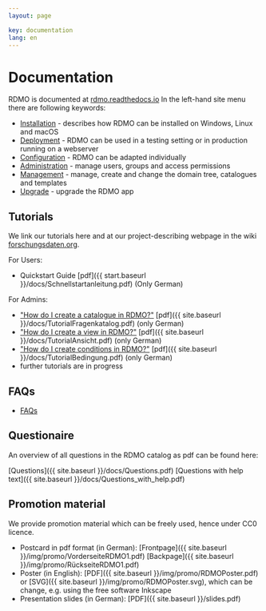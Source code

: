 ```yaml
---
layout: page

key: documentation
lang: en
---
```

Documentation
=============

RDMO is documented at [rdmo.readthedocs.io](http://rdmo.readthedocs.io/de/latest) In the left-hand site menu there are following keywords:

* [Installation](http://rdmo.readthedocs.io/en/latest/installation/index.html) - describes how RDMO can be installed on Windows, Linux and macOS
* [Deployment](http://rdmo.readthedocs.io/en/latest/deployment/index.html) - RDMO can be used in a testing setting or in production running on a webserver
* [Configuration](http://rdmo.readthedocs.io/en/latest/configuration/index.html) - RDMO can be adapted individually
* [Administration](http://rdmo.readthedocs.io/en/latest/administration/index.html) - manage users, groups and access permissions
* [Management](http://rdmo.readthedocs.io/en/latest/management/index.html) - manage, create and change the domain tree, catalogues and templates
* [Upgrade](http://rdmo.readthedocs.io/en/latest/upgrade/index.html) - upgrade the RDMO app

Tutorials
---------

We link our tutorials here and at our project-describing webpage in the wiki [forschungsdaten.org](http://forschungsdaten.org/index.php/RDMO).

For Users:

* Quickstart Guide [pdf]({{ start.baseurl }}/docs/Schnellstartanleitung.pdf) (Only German)

For Admins:

* ["How do I create a catalogue in RDMO?"](http://www.forschungsdaten.org/index.php/Katalog_erstellen) [pdf]({{ site.baseurl }}/docs/TutorialFragenkatalog.pdf)
(only German)
* ["How do I create a view in RDMO?"](http://www.forschungsdaten.org/index.php/Ansicht_erstellen) [pdf]({{ site.baseurl }}/docs/TutorialAnsicht.pdf)
(only German)
* ["How do I create conditions in RDMO?"](http://www.forschungsdaten.org/index.php/Bedingung_erstellen) [pdf]({{ site.baseurl }}/docs/TutorialBedingung.pdf) (only German)
*  further tutorials are in progress

FAQs
----

* [FAQs](http://www.forschungsdaten.org/index.php/FAQs)

Questionaire
------------

An overview of all questions in the RDMO catalog as pdf can be found here:

[Questions]({{ site.baseurl }}/docs/Questions.pdf)	[Questions with help text]({{ site.baseurl }}/docs/Questions_with_help.pdf)

Promotion material
-----------------

We provide promotion material which can be freely used, hence under CC0 licence.

* Postcard in pdf format (in German): [Frontpage]({{ site.baseurl }}/img/promo/VorderseiteRDMO1.pdf) [Backpage]({{ site.baseurl }}/img/promo/RückseiteRDMO1.pdf)
* Poster (in English): [PDF]({{ site.baseurl }}/img/promo/RDMOPoster.pdf) or [SVG]({{ site.baseurl }}/img/promo/RDMOPoster.svg), which can be change, e.g. using the free software Inkscape
* Presentation slides (in German): [PDF]({{ site.baseurl }}/slides.pdf)
